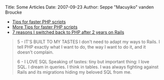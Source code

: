 Title: Some Articles
Date: 2007-09-23
Author: Seppe "Macuyiko" vanden Broucke

  - [Tips for faster PHP scripts](http://bitfilm.net/bitfilm/?p=11)
  - [More Tips for faster PHP scripts](http://bitfilm.net/?p=17)
  - [7 reasons I switched back to PHP after 2 years on Rails](http://www.oreillynet.com/ruby/blog/2007/09/7_reasons_i_switched_back_to_p_1.html)

> 5 - IT'S BUILT TO MY TASTES
> I don't need to adapt my ways to Rails. I tell PHP exactly what I want to do, the way I want to do it, and it doesn't complain.
>
> 6 - I LOVE SQL
> Speaking of tastes: tiny but important thing: I love SQL. I dream in queries. I think in tables. I was always fighting against Rails and its migrations hiding my beloved SQL from me.


